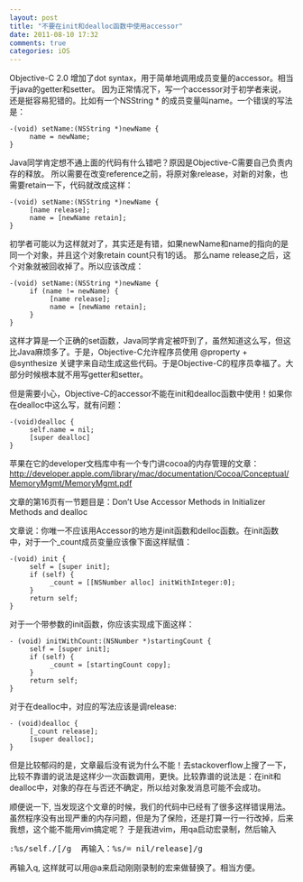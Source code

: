 ```yaml
---
layout: post
title: "不要在init和dealloc函数中使用accessor"
date: 2011-08-10 17:32
comments: true
categories: iOS
---
```


Objective-C 2.0 增加了dot syntax，用于简单地调用成员变量的accessor。相当于java的getter和setter。
因为正常情况下，写一个accessor对于初学者来说，还是挺容易犯错的。比如有一个NSString * 的成员变量叫name。一个错误的写法是：
``` objc
-(void) setName:(NSString *)newName {
     name = newName;
}
```

<!--more-->

Java同学肯定想不通上面的代码有什么错吧？原因是Objective-C需要自己负责内存的释放。
所以需要在改变reference之前，将原对象release，对新的对象，也需要retain一下，代码就改成这样：
``` objc
-(void) setName:(NSString *)newName {
     [name release];
     name = [newName retain];
}
```

初学者可能以为这样就对了，其实还是有错，如果newName和name的指向的是同一个对象，并且这个对象retain count只有1的话。
那么name release之后，这个对象就被回收掉了。所以应该改成：

``` objc
-(void) setName:(NSString *)newName {
     if (name != newName) {
          [name release];
          name = [newName retain];
     }
}
```


这样才算是一个正确的set函数，Java同学肯定被吓到了，虽然知道这么写，但这比Java麻烦多了。于是，Objective-C允许程序员使用 @property + @synthesize 关键字来自动生成这些代码。于是Objective-C的程序员幸福了。大部分时候根本就不用写getter和setter。

但是需要小心，Objective-C的accessor不能在init和dealloc函数中使用！如果你在dealloc中这么写，就有问题：
``` objc
-(void)dealloc {
     self.name = nil;
     [super dealloc]
}
```

苹果在它的developer文档库中有一个专门讲cocoa的内存管理的文章：
<http://developer.apple.com/library/mac/documentation/Cocoa/Conceptual/MemoryMgmt/MemoryMgmt.pdf>

文章的第16页有一节题目是：Don’t Use Accessor Methods in Initializer Methods and dealloc

文章说：你唯一不应该用Accessor的地方是init函数和delloc函数。在init函数中，对于一个_count成员变量应该像下面这样赋值：

``` objc
-(void) init { 
     self = [super init]; 
     if (self) {
          _count = [[NSNumber alloc] initWithInteger:0]; 
     }
     return self;
}
```

对于一个带参数的init函数，你应该实现成下面这样：
``` objc
- (void) initWithCount:(NSNumber *)startingCount { 
     self = [super init]; 
     if (self) {
          _count = [startingCount copy];
     }
     return self;
}
```

对于在dealloc中，对应的写法应该是调release:
``` objc
- (void)dealloc { 
     [_count release]; 
     [super dealloc];
}
```

但是比较郁闷的是，文章最后没有说为什么不能！去stackoverflow上搜了一下，比较不靠谱的说法是这样少一次函数调用，更快。比较靠谱的说法是：在init和dealloc中，对象的存在与否还不确定，所以给对象发消息可能不会成功。

顺便说一下, 当发现这个文章的时候，我们的代码中已经有了很多这样错误用法。虽然程序没有出现严重的内存问题，但是为了保险，还是打算一行一行改掉，后来我想，这个能不能用vim搞定呢？
于是我进vim，用qa启动宏录制，然后输入 
<pre>
:%s/self./[/g  再输入：%s/= nil/release]/g 
</pre>
再输入q, 这样就可以用@a来启动刚刚录制的宏来做替换了。相当方便。


